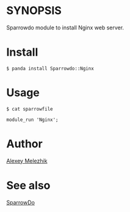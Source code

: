 # SYNOPSIS

Sparrowdo module to install Nginx web server.

# Install

    $ panda install Sparrowdo::Nginx


# Usage

    $ cat sparrowfile

    module_run 'Nginx';

# Author

[Alexey Melezhik](mailto:melezhik@gmail.com)

# See also

[SparrowDo](https://github.com/melezhik/sparrowdo)

